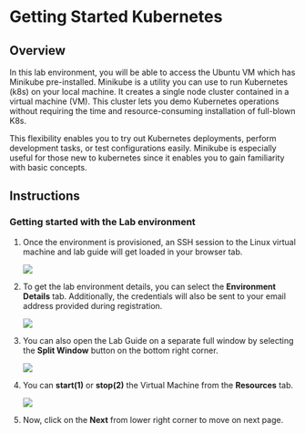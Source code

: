 # Getting Started Kubernetes


## Overview

In this lab environment, you will be able to access the Ubuntu VM which has Minikube pre-installed. Minikube is a utility you can use to run Kubernetes (k8s) on your local machine. It creates a single node cluster contained in a virtual machine (VM). This cluster lets you demo Kubernetes operations without requiring the time and resource-consuming installation of full-blown K8s.

This flexibility enables you to try out Kubernetes deployments, perform development tasks, or test configurations easily. Minikube is especially useful for those new to kubernetes since it enables you to gain familiarity with basic concepts.

## Instructions

### Getting started with the Lab environment

1. Once the environment is provisioned, an SSH session to the Linux virtual machine and lab guide will get loaded in your browser tab. 
   
   ![](media/getting-started.png)

1. To get the lab environment details, you can select the **Environment Details** tab. Additionally, the credentials will also be sent to your email address provided during registration.

   ![](media/environment-details1.png)
   
1. You can also open the Lab Guide on a separate full window by selecting the **Split Window** button on the bottom right corner.

   ![](media/getting-started1.png)

1. You can **start(1)** or **stop(2)** the Virtual Machine from the **Resources** tab.

   ![](media/Resources.png)
   
1. Now, click on the **Next** from lower right corner to move on next page.
   

